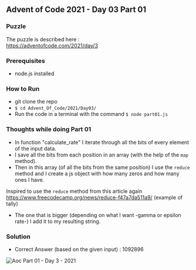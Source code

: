 ## Advent of Code 2021 - Day 03 Part 01

### Puzzle
The puzzle is described here :  
https://adventofcode.com/2021/day/3

### Prerequisites
- node.js installed

### How to Run
- git clone the repo 
- ```$ cd Advent_Of_Code/2021/Day03/```
- Run the code in a terminal with the command ```$ node part01.js```

### Thoughts while doing Part 01
- In function "calculate_rate" I iterate through all the bits of every element of the input data. 
- I save all the bits from each position in an array (with the help of the ```map``` method).
- Then in this array (of all the bits from the same position) I use the ```reduce``` method 
and I create a js object with how many zeros and how many ones I have.

Inspired to use the ```reduce``` method from this article again 
https://www.freecodecamp.org/news/reduce-f47a7da511a9/ 
(example of tally)
- The one that is bigger (depending on what I want -gamma or epsilon rate-) I add it to my resulting string.

### Solution
- Correct Answer (based on the given input) : 1092896

![Aoc Part 01 - Day 3 - 2021](https://github.com/Imod7/Advent_Of_Code/tree/master/images/2021/day03_part01.png "Aoc Part 01 - Day 3 - 2021")
